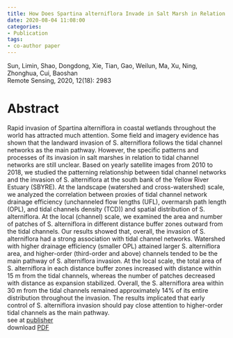 ```yaml
---
title: How Does Spartina alterniflora Invade in Salt Marsh in Relation to Tidal Channel Networks? Patterns and Processes
date: 2020-08-04 11:08:00
categories:
- Publication
tags:
- co-author paper
---
```

Sun, Limin, Shao, Dongdong, Xie, Tian, Gao, Weilun, Ma, Xu, Ning, Zhonghua, Cui, Baoshan<br/>
Remote Sensing, 2020, 12(18): 2983
# Abstract
Rapid invasion of Spartina alterniflora in coastal wetlands throughout the world has attracted much attention. Some field and imagery evidence has shown that the landward invasion of S. alterniflora follows the tidal channel networks as the main pathway. However, the specific patterns and processes of its invasion in salt marshes in relation to tidal channel networks are still unclear. Based on yearly satellite images from 2010 to 2018, we studied the patterning relationship between tidal channel networks and the invasion of S. alterniflora at the south bank of the Yellow River Estuary (SBYRE). At the landscape (watershed and cross-watershed) scale, we analyzed the correlation between proxies of tidal channel network drainage efficiency (unchanneled flow lengths (UFL), overmarsh path length (OPL), and tidal channels density (TCD)) and spatial distribution of S. alterniflora. At the local (channel) scale, we examined the area and number of patches of S. alterniflora in different distance buffer zones outward from the tidal channels. Our results showed that, overall, the invasion of S. alterniflora had a strong association with tidal channel networks. Watershed with higher drainage efficiency (smaller OPL) attained larger S. alterniflora area, and higher-order (third-order and above) channels tended to be the main pathway of S. alterniflora invasion. At the local scale, the total area of S. alterniflora in each distance buffer zones increased with distance within 15 m from the tidal channels, whereas the number of patches decreased with distance as expansion stabilized. Overall, the S. alterniflora area within 30 m from the tidal channels remained approximately 14% of its entire distribution throughout the invasion. The results implicated that early control of S. alterniflora invasion should pay close attention to higher-order tidal channels as the main pathway.
<br/> see at [publisher](https://doi.org/10.3390/rs12182983)
<br/> download [PDF](/assets/pdf/remotesensing-12-02983%20.pdf)





